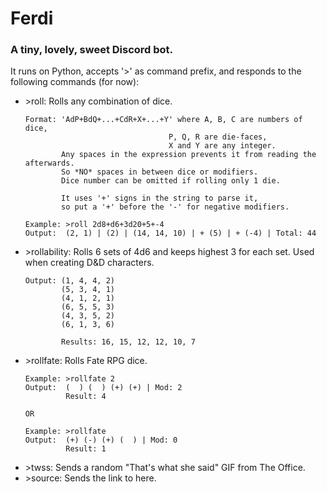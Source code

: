 # Ferdi

### A tiny, lovely, sweet Discord bot.

It runs on Python, accepts '&gt;' as command prefix,
and responds to the following commands (for now):

- &gt;roll: Rolls any combination of dice.
  ```
  Format: 'AdP+BdQ+...+CdR+X+...+Y' where A, B, C are numbers of dice,
                                  P, Q, R are die-faces, 
                                  X and Y are any integer.
          Any spaces in the expression prevents it from reading the afterwards.
          So *NO* spaces in between dice or modifiers.
          Dice number can be omitted if rolling only 1 die.

          It uses '+' signs in the string to parse it, 
          so put a '+' before the '-' for negative modifiers.
        
  Example: >roll 2d8+d6+3d20+5+-4
  Output:  (2, 1) | (2) | (14, 14, 10) | + (5) | + (-4) | Total: 44
  ```
- &gt;rollability: Rolls 6 sets of 4d6 and keeps highest 3 for each set.
        Used when creating D&D characters.
  ```
  Output: (1, 4, 4, 2)
          (5, 3, 4, 1)
          (4, 1, 2, 1)
          (6, 5, 5, 3)
          (4, 3, 5, 2)
          (6, 1, 3, 6)
  
          Results: 16, 15, 12, 12, 10, 7
  ```
- &gt;rollfate: Rolls Fate RPG dice.
  ```
  Example: >rollfate 2
  Output:  (  ) (  ) (+) (+) | Mod: 2 
           Result: 4
  
  OR
  
  Example: >rollfate
  Output:  (+) (-) (+) (  ) | Mod: 0 
           Result: 1
  ```
- &gt;twss: Sends a random "That's what she said" GIF from The Office.
- &gt;source: Sends the link to here.